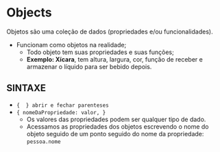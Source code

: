 # Objects

Objetos são uma coleção de dados (propriedades e/ou funcionalidades).
* Funcionam como objetos na realidade;
    * Todo objeto tem suas propriedades e suas funções;
    * **Exemplo: Xícara**, tem altura, largura, cor, função de receber e armazenar o líquido para ser bebido depois.

## SINTAXE 

* `{  } abrir e fechar parenteses`
* `{ nomeDaPropriedade: valor, }`
    * Os valores das propriedades podem ser qualquer tipo de dado.
    * Acessamos as propriedades dos objetos escrevendo o nome do objeto seguido de um ponto seguido do nome da propriedade:
    `pessoa.nome` 